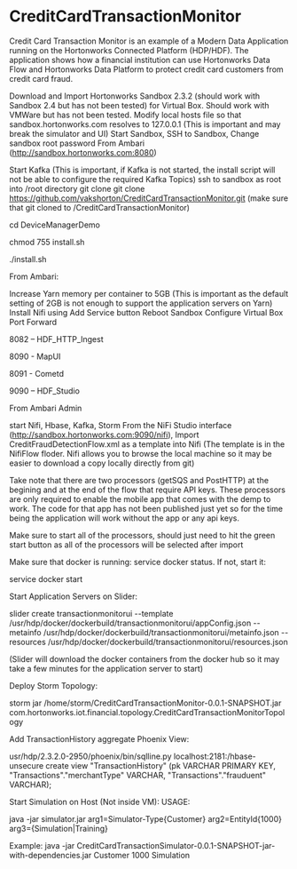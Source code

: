 # CreditCardTransactionMonitor
Credit Card Transaction Monitor is an example of a Modern Data Application running on the Hortonworks Connected Platform (HDP/HDF). The application shows how a financial institution can use Hortonworks Data Flow and Hortonworks Data Platform to protect credit card customers from credit card fraud.

Download and Import Hortonworks Sandbox 2.3.2 (should work with Sandbox 2.4 but has not been tested) for Virtual Box. Should work with VMWare but has not been tested. Modify local hosts file so that sandbox.hortonworks.com resolves to 127.0.0.1 (This is important and may break the simulator and UI) Start Sandbox, SSH to Sandbox, Change sandbox root password From Ambari (http://sandbox.hortonworks.com:8080)

Start Kafka (This is important, if Kafka is not started, the install script will not be able to configure the required Kafka Topics) ssh to sandbox as root into /root directory git clone git clone https://github.com/vakshorton/CreditCardTransactionMonitor.git (make sure that git cloned to /CreditCardTransactionMonitor)

cd DeviceManagerDemo

chmod 755 install.sh

./install.sh

From Ambari:

Increase Yarn memory per container to 5GB (This is important as the default setting of 2GB is not enough to support the application servers on Yarn)
Install Nifi using Add Service button Reboot Sandbox
Configure Virtual Box Port Forward

8082 – HDF_HTTP_Ingest

8090 - MapUI

8091 - Cometd

9090 – HDF_Studio

From Ambari Admin

start Nifi, Hbase, Kafka, Storm
From the NiFi Studio interface (http://sandbox.hortonworks.com:9090/nifi), Import CreditFraudDetectionFlow.xml as a template into Nifi (The template is in the NifiFlow floder. Nifi allows you to browse the local machine so it may be easier to download a copy locally directly from git)

Take note that there are two processors (getSQS and PostHTTP) at the begining and at the end of the flow that require API keys. These processors are only required to enable the mobile app that comes with the demp to work. The code for that app has not been published just yet so for the time being the application will work without the app or any api keys.

Make sure to start all of the processors, should just need to hit the green start button as all of the processors will be selected after import

Make sure that docker is running: service docker status. If not, start it:

service docker start

Start Application Servers on Slider:

slider create transactionmonitorui --template /usr/hdp/docker/dockerbuild/transactionmonitorui/appConfig.json --metainfo /usr/hdp/docker/dockerbuild/transactionmonitorui/metainfo.json --resources /usr/hdp/docker/dockerbuild/transactionmonitorui/resources.json

(Slider will download the docker containers from the docker hub so it may take a few minutes for the application server to start)

Deploy Storm Topology:

storm jar /home/storm/CreditCardTransactionMonitor-0.0.1-SNAPSHOT.jar com.hortonworks.iot.financial.topology.CreditCardTransactionMonitorTopology

Add TransactionHistory aggregate Phoenix View:

usr/hdp/2.3.2.0-2950/phoenix/bin/sqlline.py localhost:2181:/hbase-unsecure create view "TransactionHistory" (pk VARCHAR PRIMARY KEY, "Transactions"."merchantType" VARCHAR, "Transactions"."frauduent" VARCHAR);

Start Simulation on Host (Not inside VM): USAGE:

java -jar simulator.jar arg1=Simulator-Type{Customer} arg2=EntityId{1000} arg3={Simulation|Training}

Example: java -jar CreditCardTransactionSimulator-0.0.1-SNAPSHOT-jar-with-dependencies.jar Customer 1000 Simulation
